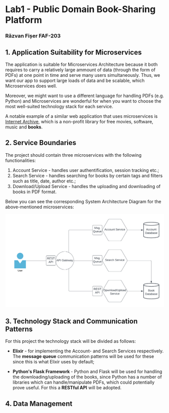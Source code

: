 # Lab1 - Public Domain Book-Sharing Platform
### Răzvan Fișer FAF-203

## 1. Application Suitability for Microservices
The application is suitable for Microservices Architecture because it both requires to carry a relatively large ammount of data (through the form of PDFs) at one point in time and serve many users simultaneously. Thus, we want our app to support large loads of data and be scalable, which Microservices does well. 

Moreover, we might want to use a different language for handling PDFs (e.g. Python) and Microservices are wonderful for when you want to choose the most well-suited technology stack for each service.

A notable example of a similar web application that uses microservices is [Internet Archive](https://archive.org/), which is a non-profit library for free movies, software, music and <b>books</b>.

## 2. Service Boundaries
The project should contain three microservices with the following functionalities:
1. Account Service - handles user authentification, session tracking etc.;
2. Search Service - handles searching for books by certain tags and filters 
such as title, date, author etc.;
3. Download/Upload Service - handles the uploading and downloading of books in PDF format.

Below  you can see the corresponding System Architecture Diagram for the above-mentioned microservices:

![System Architecture Diagram](./system%20architecture.png?raw=true "System Architecture Diagram")

## 3. Technology Stack and Communication Patterns
For this project the technology stack will be divided as follows:
* <b>Elixir</b> - for implementing the Account- and Search Services respectively. The <b>message queue</b> communication patterns will be used for these since this is what Elixir uses by default;

* <b>Python's Flask Framework </b> - Python and Flask will be used for handling the downloading/uploading of the books, since Python has a number of libraries which can handle/manipulate PDFs, which could potentially prove useful. For this a <b>RESTful API</b> will be adopted.

## 4. Data Management
